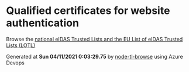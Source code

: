 # Qualified certificates for website authentication 
 Browse the [national eIDAS Trusted Lists and the EU List of eIDAS Trusted Lists (LOTL)](https://webgate.ec.europa.eu/tl-browser/#/) 
 
 
Generated at **Sun 04/11/2021  0:03:29.75** by [node-tl-browse](https://github.com/ymedlop/node-tl-browser) using Azure Devops 
